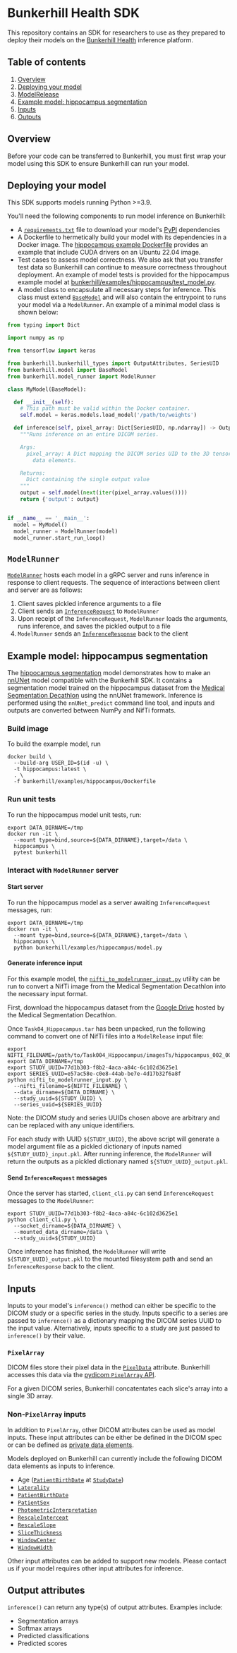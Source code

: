 # Bunkerhill Health SDK

This repository contains an SDK for researchers to use as they prepared to deploy
their models on the [Bunkerhill Health](https://www.bunkerhillhealth.com/) inference platform.

## Table of contents

1. [Overview](#overview)
2. [Deploying your model](#deploying-your-model)
3. [ModelRelease](#modelrunner)
4. [Example model: hippocampus segmentation](#example-model-hippocampus-segmentation)
5. [Inputs](#inputs)
6. [Outputs](#outputs)

## Overview

Before your code can be transferred to Bunkerhill, you must first wrap your model using this SDK
to ensure Bunkerhill can run your model.

## Deploying your model

This SDK supports models running Python >=3.9.

You'll need the following components to run model inference on Bunkerhill:

- A [`requirements.txt`](https://pip.pypa.io/en/stable/reference/requirements-file-format/)
file to download your model's [PyPI](https://pypi.org/) dependencies
- A Dockerfile to hermetically build your model with its dependencies in a Docker image. The
[hippocampus example Dockerfile](bunkerhill/examples/hippocampus/Dockerfile) provides an example
that include CUDA drivers on an Ubuntu 22.04 image.
- Test cases to assess model correctness. We also ask that you transfer test data so Bunkerhill
can continue to measure correctness throughout deployment. An example of model tests is provided
for the hippocampus example model at
[bunkerhill/examples/hippocampus/test_model.py](bunkerhill/examples/hippocampus/test_model.py).
- A model class to encapsulate all necessary steps for inference. This class must extend
[`BaseModel`](bunkerhill/base_model.py) and will also contain the entrypoint to runs your model via a
`ModelRunner`. An example of a minimal model class is shown below:

```python
from typing import Dict

import numpy as np

from tensorflow import keras

from bunkerhill.bunkerhill_types import OutputAttributes, SeriesUID
from bunkerhill.model import BaseModel
from bunkerhill.model_runner import ModelRunner

class MyModel(BaseModel):

  def __init__(self):
    # This path must be valid within the Docker container.
    self.model = keras.models.load_model('/path/to/weights')

  def inference(self, pixel_array: Dict[SeriesUID, np.ndarray]) -> OutputAttributes:
    """Runs inference on an entire DICOM series.

    Args:
      pixel_array: A Dict mapping the DICOM series UID to the 3D tensor of concatenated PixelData
        data elements.

    Returns:
      Dict containing the single output value
    """
    output = self.model(next(iter(pixel_array.values())))
    return {'output': output}


if __name__ == '__main__':
  model = MyModel()
  model_runner = ModelRunner(model)
  model_runner.start_run_loop()
```

## `ModelRunner`

[`ModelRunner`](bunkerhill/model_runner.py) hosts each model in a gRPC server and runs inference
in response to client requests. The sequence of interactions between client and server are as
follows:

1. Client saves pickled inference arguments to a file
2. Client sends an [`InferenceRequest`](bunkerhill/proto/inference.proto#L14) to `ModelRunner`
3. Upon receipt of the `InferenceRequest`, `ModelRunner` loads the arguments, runs inference, and
saves the pickled output to a file
4. `ModelRunner` sends an [`InferenceResponse`](bunkerhill/proto/inference.proto#L23) back to the
client

## Example model: hippocampus segmentation

The [hippocampus segmentation](bunkerhill/examples/hippocampus/model.py) model demonstrates how to
make an [nnUNet](https://github.com/MIC-DKFZ/nnUNet) model compatible with the Bunkerhill SDK. It
contains a segmentation model trained on the hippocampus dataset from the
[Medical Segmentation Decathlon](http://medicaldecathlon.com/) using the nnUNet framework.
Inference is performed using the `nnUNet_predict` command line tool, and inputs and outputs are
converted between NumPy and NifTi formats.

### Build image

To build the example model, run
```shell
docker build \
  --build-arg USER_ID=$(id -u) \
  -t hippocampus:latest \
  . \
  -f bunkerhill/examples/hippocampus/Dockerfile
```

### Run unit tests

To run the hippocampus model unit tests, run:
```shell
export DATA_DIRNAME=/tmp
docker run -it \
  --mount type=bind,source=${DATA_DIRNAME},target=/data \
  hippocampus \
  pytest bunkerhill
```

### Interact with `ModelRunner` server

#### Start server

To run the hippocampus model as a server awaiting `InferenceRequest` messages, run:
```shell
export DATA_DIRNAME=/tmp
docker run -it \
  --mount type=bind,source=${DATA_DIRNAME},target=/data \
  hippocampus \
  python bunkerhill/examples/hippocampus/model.py
```

#### Generate inference input

For this example model, the
[`nifti_to_modelrunner_input.py`](bunkerhill/utils/nifti_to_modelrunner_input.py) utility can be
run to convert a NifTi image from the Medical Segmentation Decathlon into the necessary input
format.

First, download the hippocampus dataset from the
[Google Drive](https://drive.google.com/file/d/1RzPB1_bqzQhlWvU-YGvZzhx2omcDh38C/view?usp=share_link)
hosted by the Medical Segmentation Decathlon.

Once `Task04_Hippocampus.tar` has been unpacked, run the following command to convert one of NifTi
files into a `ModelRelease` input file:
```shell
export NIFTI_FILENAME=/path/to/Task004_Hippocampus/imagesTs/hippocampus_002_0000.nii.gz
export DATA_DIRNAME=/tmp
export STUDY_UUID=77d1b303-f8b2-4aca-a84c-6c102d3625e1
export SERIES_UUID=e57ac58e-c0e8-44ab-be7e-4d17b32f6a8f
python nifti_to_modelrunner_input.py \
  --nifti_filename=${NIFTI_FILENAME} \
  --data_dirname=${DATA_DIRNAME} \
  --study_uuid=${STUDY_UUID} \
  --series_uuid=${SERIES_UUID}
```

Note: the DICOM study and series UUIDs chosen above are arbitrary and can be replaced with any unique
identifiers.

For each study with UUID `${STUDY_UUID}`, the above script will generate a model argument file as a
pickled  dictionary of inputs named `${STUDY_UUID}_input.pkl`. After running inference, the
`ModelRunner` will return the outputs as a pickled dictionary named `${STUDY_UUID}_output.pkl`.

#### Send `InferenceRequest` messages

Once the server has started, `client_cli.py` can send `InferenceRequest` messages to the `ModelRunner`:
```shell
export STUDY_UUID=77d1b303-f8b2-4aca-a84c-6c102d3625e1
python client_cli.py \
  --socket_dirname=${DATA_DIRNAME} \
  --mounted_data_dirname=/data \
  --study_uuid=${STUDY_UUID}
```

Once inference has finished, the `ModelRunner` will write `${STUDY_UUID}_output.pkl` to the mounted
filesystem path and send an `InferenceResponse` back to the client.

## Inputs

Inputs to your model's `inference()` method can either be specific to the DICOM study or a specific
series in the study. Inputs specific to a series are passed to `inference()` as a dictionary
mapping the DICOM series UUID to the input value. Alternatively, inputs specific to a study are
just passed to `inference()` by their value.

### `PixelArray`

DICOM files store their pixel data in the
[`PixelData`](https://dicom.innolitics.com/ciods/segmentation/image-pixel/7fe00010) attribute.
Bunkerhill accesses this data via the
[pydicom `PixelArray` API](https://pydicom.github.io/pydicom/dev/old/working_with_pixel_data.html).

For a given DICOM series, Bunkerhill concatentates each slice's array into a
single 3D array.

### Non-`PixelArray` inputs

In addition to `PixelArray`, other DICOM attributes can be used as model inputs. These input
attributes can be either be defined in the DICOM spec or can be defined as
[private data elements](https://pydicom.github.io/pydicom/dev/old/private_data_elements.html).

Models deployed on Bunkerhill can currently include the following DICOM data elements as inputs to
inference.

- Age ([`PatientBirthDate`](https://dicom.innolitics.com/ciods/cr-image/patient/00100030) at
[`StudyDate`](https://dicom.innolitics.com/ciods/cr-image/general-study/00080020))
- [`Laterality`](https://dicom.innolitics.com/ciods/video-photographic-image/general-series/00200060)
- [`PatientBirthDate`](https://dicom.innolitics.com/ciods/rt-dose/patient/00100030)
- [`PatientSex`](https://dicom.innolitics.com/ciods/arterial-pulse-waveform/patient/00100040)
- [`PhotometricInterpretation`](https://dicom.innolitics.com/ciods/cr-image/cr-image/00280004)
- [`RescaleIntercept`](https://dicom.innolitics.com/ciods/digital-x-ray-image/dx-image/00281052)
- [`RescaleSlope`](https://dicom.innolitics.com/ciods/digital-x-ray-image/dx-image/00281053)
- [`SliceThickness`](https://dicom.innolitics.com/ciods/rt-dose/image-plane/00180050)
- [`WindowCenter`](https://dicom.innolitics.com/ciods/digital-x-ray-image/dx-image/00281050)
- [`WindowWidth`](https://dicom.innolitics.com/ciods/digital-x-ray-image/dx-image/00281051)

Other input attributes can be added to support new models. Please contact us if your model requires
other input attributes for inference.

## Output attributes

`inference()` can return any type(s) of output attributes. Examples include:

- Segmentation arrays
- Softmax arrays
- Predicted classifications
- Predicted scores

